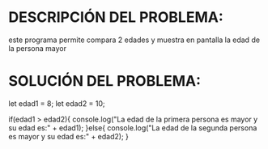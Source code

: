 # DESCRIPCIÓN DEL PROBLEMA:
este programa permite compara 2 edades  y muestra en pantalla la edad de la persona mayor


# SOLUCIÓN DEL PROBLEMA:
let edad1 = 8;
let edad2 = 10;


if(edad1 > edad2){
    console.log("La edad de la primera persona es mayor y su edad es:" + edad1);
}else{
    console.log("La edad de la segunda persona es mayor y su edad es:" + edad2);
}